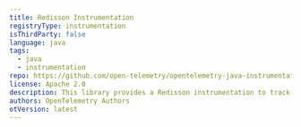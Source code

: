 ```yaml
---
title: Redisson Instrumentation
registryType: instrumentation
isThirdParty: false
language: java
tags:
  - java
  - instrumentation
repo: https://github.com/open-telemetry/opentelemetry-java-instrumentation/tree/main/instrumentation/redisson
license: Apache 2.0
description: This library provides a Redisson instrumentation to track requests through OpenTelemetry.
authors: OpenTelemetry Authors
otVersion: latest
---
```

